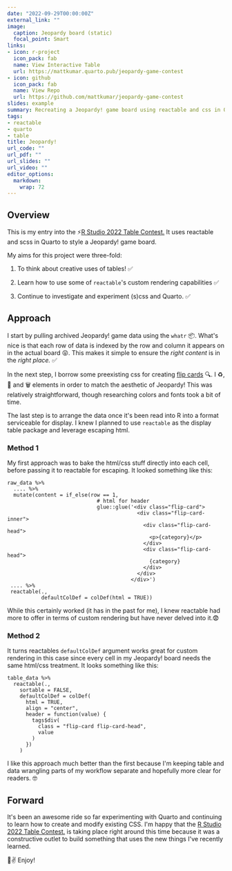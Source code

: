 ```yaml
---
date: "2022-09-29T00:00:00Z"
external_link: ""
image:
  caption: Jeopardy board (static)
  focal_point: Smart
links:
- icon: r-project
  icon_pack: fab
  name: View Interactive Table
  url: https://mattkumar.quarto.pub/jeopardy-game-contest
- icon: github
  icon_pack: fab
  name: View Repo
  url: https://github.com/mattkumar/jeopardy-game-contest
slides: example
summary: Recreating a Jeopardy! game board using reactable and css in Quarto
tags:
- reactable
- quarto
- table
title: Jeopardy!
url_code: ""
url_pdf: ""
url_slides: ""
url_video: ""
editor_options: 
  markdown: 
    wrap: 72
---
```


## Overview
This is my entry into the ⚡[R Studio 2022 Table Contest.](https://www.rstudio.com/blog/rstudio-table-contest-2022/)
It uses reactable and scss in Quarto to style a Jeopardy! game board. </br>

My aims for this project were three-fold:

1. To think about creative uses of tables! ✅

2. Learn how to use some of `reactable`'s custom rendering capabilities ✅

3. Continue to investigate and experiment (s)css and Quarto. ✅

## Approach
I start by pulling archived Jeopardy! game data using the `whatr` 📦. What's nice is that each row of data is indexed by the row and column it appears on in the actual board 😝. This makes it simple to ensure the <em>right content</em> is in the <em>right place.</em> ✅

In the next step, I borrow some preexisting css for creating [flip cards](https://www.w3schools.com/howto/howto_css_flip_card.asp) 🔍. I ♻️, 🔨  and 🗑 elements in order to match the aesthetic of Jeopardy! This was relatively straightforward, though researching colors and fonts took a bit of time.

The last step is to arrange the data once it's been read into R into a format serviceable for display. I knew I planned to use `reactable` as the display table package and leverage escaping html. 

### Method 1
My first approach was to bake the html/css stuff directly into each cell, before passing it to reactable for escaping. It looked something like this:  



```{code}
raw_data %>%
  .... %>%
  mutate(content = if_else(row == 1,
                             # html for header
                             glue::glue('<div class="flip-card">
                                          <div class="flip-card-inner">
                                            <div class="flip-card-head">
                                              <p>{category}</p>
                                            </div>
                                            <div class="flip-card-head">
                                              {category}
                                            </div>
                                          </div>
                                        </div>')
 .... %>%
 reactable(.,
           defaultColDef = colDef(html = TRUE))
```
                            
While this certainly worked (it has in the past for me), I knew reactable had more to offer in terms of custom rendering but have never delved into it.😨

### Method 2
It turns reactables `defaultColDef` argument works great for custom rendering in this case since every cell in my Jeopardy! board needs the same html/css treatment. It looks something like this:

```{code}
table_data %>%
  reactable(.,
    sortable = FALSE,
    defaultColDef = colDef(
      html = TRUE,
      align = "center",
      header = function(value) {
        tags$div(
          class = "flip-card flip-card-head",
          value
        )
      })
    )
```

I like this approach much better than the first because I'm keeping table and data wrangling parts of my workflow separate and hopefully more clear for readers. 🤓

## Forward
It's been an awesome ride so far experimenting with Quarto and continuing to learn how to create and modify existing CSS. I'm happy that the [R Studio 2022 Table Contest.](https://www.rstudio.com/blog/rstudio-table-contest-2022/) is taking place right around this time because it was a constructive outlet to build something that uses the new things I've recently learned.

🍻✌ Enjoy!


